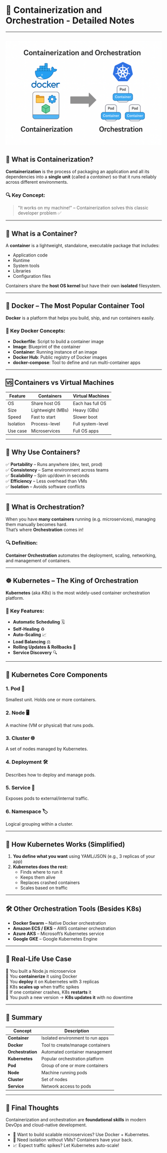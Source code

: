 

# 🐳 Containerization and Orchestration - Detailed Notes

---
![](https://raw.githubusercontent.com/subraatakumar/TechCraft-Modern-Web-Development-Course/main/website_content/content/containerisation.png)
---

## 🔹 What is Containerization?

**Containerization** is the process of packaging an application and all its dependencies into a **single unit** (called a *container*) so that it runs reliably across different environments.

### 🔍 Key Concept:
> "It works on my machine!" – Containerization solves this classic developer problem ✅

---

## 🧱 What is a Container?

A **container** is a lightweight, standalone, executable package that includes:
- Application code
- Runtime
- System tools
- Libraries
- Configuration files

Containers share the **host OS kernel** but have their own **isolated** filesystem.

---

## 🐳 Docker – The Most Popular Container Tool

**Docker** is a platform that helps you build, ship, and run containers easily.

### 🧰 Key Docker Concepts:
- **Dockerfile**: Script to build a container image
- **Image**: Blueprint of the container
- **Container**: Running instance of an image
- **Docker Hub**: Public registry of Docker images
- **docker-compose**: Tool to define and run multi-container apps

---

## 🆚 Containers vs Virtual Machines

| Feature | Containers | Virtual Machines |
|--------|------------|------------------|
| OS | Share host OS | Each has full OS |
| Size | Lightweight (MBs) | Heavy (GBs) |
| Speed | Fast to start | Slower boot |
| Isolation | Process-level | Full system-level |
| Use case | Microservices | Full OS apps |

---

## 🚢 Why Use Containers?

✅ **Portability** – Runs anywhere (dev, test, prod)  
✅ **Consistency** – Same environment across teams  
✅ **Scalability** – Spin up/down in seconds  
✅ **Efficiency** – Less overhead than VMs  
✅ **Isolation** – Avoids software conflicts

---

## 🤖 What is Orchestration?

When you have **many containers** running (e.g. microservices), managing them manually becomes hard.  
That’s where **Orchestration** comes in!

### 🔍 Definition:
**Container Orchestration** automates the deployment, scaling, networking, and management of containers.

---

## ☸️ Kubernetes – The King of Orchestration

**Kubernetes** (aka *K8s*) is the most widely-used container orchestration platform.

### 🌟 Key Features:
- **Automatic Scheduling** 🗓️  
- **Self-Healing** ♻️  
- **Auto-Scaling** 📈  
- **Load Balancing** ⚖️  
- **Rolling Updates & Rollbacks** 🔁  
- **Service Discovery** 🔍

---

## 🧩 Kubernetes Core Components

### 1. **Pod** 🧱  
Smallest unit. Holds one or more containers.

### 2. **Node** 🖥️  
A machine (VM or physical) that runs pods.

### 3. **Cluster** 🌐  
A set of nodes managed by Kubernetes.

### 4. **Deployment** 🛠️  
Describes how to deploy and manage pods.

### 5. **Service** 🌉  
Exposes pods to external/internal traffic.

### 6. **Namespace** 🏷️  
Logical grouping within a cluster.

---

## 🧠 How Kubernetes Works (Simplified)

1. **You define what you want** using YAML/JSON (e.g., 3 replicas of your app)
2. **Kubernetes does the rest:**
   - Finds where to run it
   - Keeps them alive
   - Replaces crashed containers
   - Scales based on traffic

---

## 🛠️ Other Orchestration Tools (Besides K8s)

- **Docker Swarm** – Native Docker orchestration
- **Amazon ECS / EKS** – AWS container orchestration
- **Azure AKS** – Microsoft’s Kubernetes service
- **Google GKE** – Google Kubernetes Engine

---

## 🧪 Real-Life Use Case

🔸 You built a Node.js microservice  
🔸 You **containerize** it using Docker  
🔸 You **deploy** it on Kubernetes with 3 replicas  
🔸 K8s **scales up** when traffic spikes  
🔸 If one container crashes, K8s **restarts** it  
🔸 You push a new version → **K8s updates it** with no downtime

---

## 🧭 Summary

| Concept | Description |
|--------|-------------|
| **Container** | Isolated environment to run apps |
| **Docker** | Tool to create/manage containers |
| **Orchestration** | Automated container management |
| **Kubernetes** | Popular orchestration platform |
| **Pod** | Group of one or more containers |
| **Node** | Machine running pods |
| **Cluster** | Set of nodes |
| **Service** | Network access to pods |

---

## 🎯 Final Thoughts

Containerization and orchestration are **foundational skills** in modern DevOps and cloud-native development.

- 🚀 Want to build scalable microservices? Use Docker + Kubernetes.  
- 🔐 Need isolation without VMs? Containers have your back.  
- 📈 Expect traffic spikes? Let Kubernetes auto-scale!

